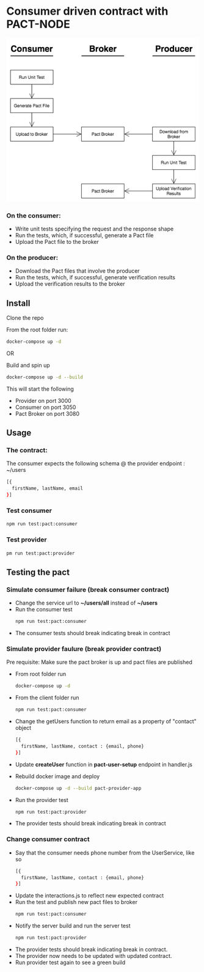 # Consumer driven contract with PACT-NODE

![Contract Testing](documentation/Contract-Testing-with-Pact.png)

### On the consumer:

- Write unit tests specifying the request and the response shape
- Run the tests, which, if successful, generate a Pact file
- Upload the Pact file to the broker

### On the producer:

- Download the Pact files that involve the producer
- Run the tests, which, if successful, generate verification results
- Upload the verification results to the broker

## Install

Clone the repo

From the root folder run:

```bash
docker-compose up -d
```

OR

Build and spin up

```bash
docker-compose up -d --build
```

This will start the following

- Provider on port 3000
- Consumer on port 3050
- Pact Broker on port 3080

## Usage

### The contract:

The consumer expects the following schema @ the provider endpoint : ~/users

```bash
[{
  firstName, lastName, email
}]
```

### Test consumer

```bash
npm run test:pact:consumer
```

### Test provider

```bash
pm run test:pact:provider
```

## Testing the pact

### Simulate consumer failure (break consumer contract)

- Change the service url to <b>~/users/all</b> instead of <b>~/users</b>
- Run the consumer test
  ```bash
  npm run test:pact:consumer
  ```
- The consumer tests should break indicating break in contract

### Simulate provider faulure (break provider contract)

Pre requisite: Make sure the pact broker is up and pact files are published

- From root folder run
  ```bash
  docker-compose up -d
  ```
- From the client folder run
  ```bash
  npm run test:pact:consumer
  ```
- Change the getUsers function to return email as a property of "contact" object
  ```bash
  [{
    firstName, lastName, contact : {email, phone}
  }]
  ```
- Update <b>createUser</b> function in <b>pact-user-setup</b> endpoint in handler.js

- Rebuild docker image and deploy

  ```bash
  docker-compose up -d --build pact-provider-app
  ```

- Run the provider test

  ```bash
  npm run test:pact:provider
  ```

- The provider tests should break indicating break in contract

### Change consumer contract

- Say that the consumer needs phone number from the UserService, like so
  ```bash
  [{
    firstName, lastName, contact : {email, phone}
  }]
  ```
- Update the interactions.js to reflect new expected contract
- Run the test and publish new pact files to broker
  ```bash
  npm run test:pact:consumer
  ```
- Notify the server build and run the server test
  ```bash
  npm run test:pact:provider
  ```
- The provider tests should break indicating break in contract.
- The provider now needs to be updated with updated contract.
- Run provider test again to see a green build
